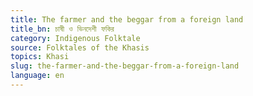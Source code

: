 ```yaml
---
title: The farmer and the beggar from a foreign land
title_bn: চাষী ও ভিনদেশী ফকির
category: Indigenous Folktale
source: Folktales of the Khasis
topics: Khasi
slug: the-farmer-and-the-beggar-from-a-foreign-land
language: en
---
```

